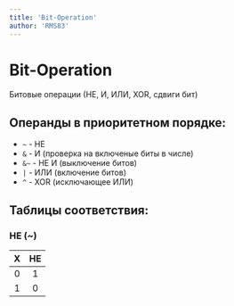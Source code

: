 ```yaml
---
title: 'Bit-Operation'
author: 'RMS83'
---
```

# Bit-Operation
Битовые операции (НЕ, И, ИЛИ, XOR, сдвиги бит)


## Операнды в приоритетном порядке:

* `~` - НЕ
* `&` - И (проверка на включеные биты в числе)
* `&~` - НЕ И (выключение битов)
* `|` - ИЛИ (включение битов)
* `^` - XOR (исключающее ИЛИ)

## Таблицы соответствия:
### НЕ (~)
| **X** | **НЕ** |    
|:-----:|:----:  |
|   0   |   1    |
|   1   |   0    |
